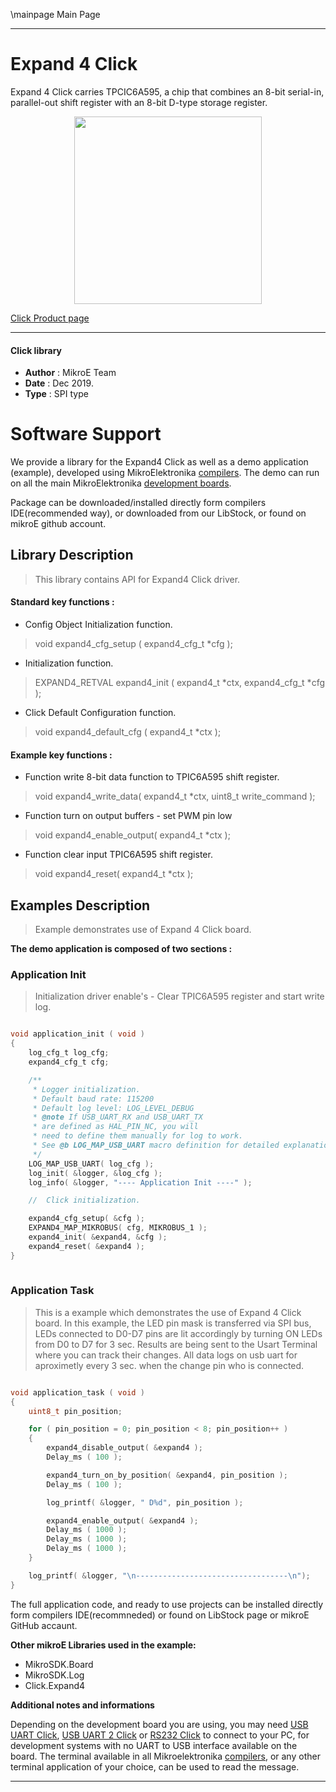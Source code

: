 \mainpage Main Page
 
 

---
# Expand 4 Click

Expand 4 Click carries TPCIC6A595, a chip that combines an 8-bit serial-in, parallel-out shift register with an 8-bit D-type storage register.

<p align="center">
  <img src="https://download.mikroe.com/images/click_for_ide/expand4_click.png" height=300px>
</p>

[Click Product page](https://www.mikroe.com/expand-4-click)

---


#### Click library 

- **Author**        : MikroE Team
- **Date**          : Dec 2019.
- **Type**          : SPI type


# Software Support

We provide a library for the Expand4 Click 
as well as a demo application (example), developed using MikroElektronika 
[compilers](https://shop.mikroe.com/compilers). 
The demo can run on all the main MikroElektronika [development boards](https://shop.mikroe.com/development-boards).

Package can be downloaded/installed directly form compilers IDE(recommended way), or downloaded from our LibStock, or found on mikroE github account. 

## Library Description

> This library contains API for Expand4 Click driver.

#### Standard key functions :

- Config Object Initialization function.
> void expand4_cfg_setup ( expand4_cfg_t *cfg ); 
 
- Initialization function.
> EXPAND4_RETVAL expand4_init ( expand4_t *ctx, expand4_cfg_t *cfg );

- Click Default Configuration function.
> void expand4_default_cfg ( expand4_t *ctx );


#### Example key functions :

- Function write 8-bit data function to TPIC6A595 shift register.
> void expand4_write_data( expand4_t *ctx, uint8_t write_command );
 
- Function turn on output buffers - set PWM pin low
> void expand4_enable_output( expand4_t *ctx );

- Function clear input TPIC6A595 shift register.
> void expand4_reset( expand4_t *ctx );

## Examples Description

> Example demonstrates use of Expand 4 Click board.

**The demo application is composed of two sections :**

### Application Init 

> Initialization driver enable's - Clear TPIC6A595 register and start write log.

```c

void application_init ( void )
{
    log_cfg_t log_cfg;
    expand4_cfg_t cfg;

    /** 
     * Logger initialization.
     * Default baud rate: 115200
     * Default log level: LOG_LEVEL_DEBUG
     * @note If USB_UART_RX and USB_UART_TX 
     * are defined as HAL_PIN_NC, you will 
     * need to define them manually for log to work. 
     * See @b LOG_MAP_USB_UART macro definition for detailed explanation.
     */
    LOG_MAP_USB_UART( log_cfg );
    log_init( &logger, &log_cfg );
    log_info( &logger, "---- Application Init ----" );

    //  Click initialization.

    expand4_cfg_setup( &cfg );
    EXPAND4_MAP_MIKROBUS( cfg, MIKROBUS_1 );
    expand4_init( &expand4, &cfg );
    expand4_reset( &expand4 );
}
  
```

### Application Task

> This is a example which demonstrates the use of Expand 4 Click board.
> In this example, the LED pin mask is transferred via SPI bus,
> LEDs connected to D0-D7 pins are lit accordingly by turning ON LEDs from D0 to D7 for 3 sec.
> Results are being sent to the Usart Terminal where you can track their changes.
> All data logs on usb uart for aproximetly every 3 sec. when the change pin who is connected.

```c

void application_task ( void )
{
    uint8_t pin_position;

    for ( pin_position = 0; pin_position < 8; pin_position++ )
    {
        expand4_disable_output( &expand4 );
        Delay_ms ( 100 );

        expand4_turn_on_by_position( &expand4, pin_position );
        Delay_ms ( 100 );

        log_printf( &logger, " D%d", pin_position );

        expand4_enable_output( &expand4 );
        Delay_ms ( 1000 );
        Delay_ms ( 1000 );
        Delay_ms ( 1000 );
    }

    log_printf( &logger, "\n----------------------------------\n");
}

```

The full application code, and ready to use projects can be  installed directly form compilers IDE(recommneded) or found on LibStock page or mikroE GitHub accaunt.

**Other mikroE Libraries used in the example:** 

- MikroSDK.Board
- MikroSDK.Log
- Click.Expand4

**Additional notes and informations**

Depending on the development board you are using, you may need 
[USB UART Click](https://shop.mikroe.com/usb-uart-click), 
[USB UART 2 Click](https://shop.mikroe.com/usb-uart-2-click) or 
[RS232 Click](https://shop.mikroe.com/rs232-click) to connect to your PC, for 
development systems with no UART to USB interface available on the board. The 
terminal available in all Mikroelektronika 
[compilers](https://shop.mikroe.com/compilers), or any other terminal application 
of your choice, can be used to read the message.



---
